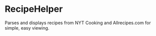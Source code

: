 # RecipeHelper

Parses and displays recipes from NYT Cooking and Allrecipes.com for simple, easy viewing.
